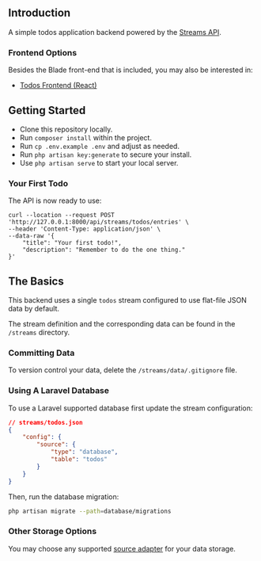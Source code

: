 ## Introduction

A simple todos application backend powered by the [Streams API](https://streams.dev/docs/api/introduction).

### Frontend Options

Besides the Blade front-end that is included, you may also be interested in:

- [Todos Frontend (React)](https://github.com/laravel-streams/todos-react-app)

## Getting Started

- Clone this repository locally.
- Run `composer install` within the project.
- Run `cp .env.example .env` and adjust as needed.
- Run `php artisan key:generate` to secure your install.
- Use `php artisan serve` to start your local server.

### Your First Todo

The API is now ready to use:

```curl
curl --location --request POST 'http://127.0.0.1:8000/api/streams/todos/entries' \
--header 'Content-Type: application/json' \
--data-raw '{
    "title": "Your first todo!",
    "description": "Remember to do the one thing."
}'
```

## The Basics

This backend uses a single `todos` stream configured to use flat-file JSON data by default.

The stream definition and the corresponding data can be found in the `/streams` directory.

### Committing Data

To version control your data, delete the `/streams/data/.gitignore` file.

### Using A Laravel Database

To use a Laravel supported database first update the stream configuration:

```json
// streams/todos.json
{
    "config": {
        "source": {
            "type": "database",
            "table": "todos"
        }
    }
}
```

Then, run the database migration:

```bash
php artisan migrate --path=database/migrations
```

### Other Storage Options

You may choose any supported [source adapter](https://streams.dev/docs/core/sources) for your data storage.
